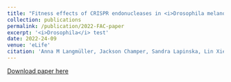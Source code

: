 ```yaml
---
title: "Fitness effects of CRISPR endonucleases in <i>Drosophila melanogaster</i> populations"
collection: publications
permalink: /publication/2022-FAC-paper
excerpt: '<i>Drosophila</i> test'
date: 2022-24-09
venue: 'eLife'
citation: 'Anna M Langmüller, Jackson Champer, Sandra Lapinska, Lin Xie, Matthew Metzloff, Samuel E Champer, Jingxian Liu, Yineng Xu, Jie Du, Andrew G Clark, Philipp W Messer (2022) Fitness effects of CRISPR endonucleases in Drosophila melanogaster populations eLife 11:e71809.'
---
```


[Download paper here](https://doi.org/10.7554/eLife.71809)
